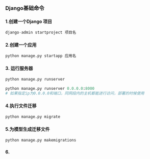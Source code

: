### Django基础命令

#### 1.创建一个Django 项目

```python
django-admin startproject 项目名
```



#### 2.创建一个应用

```python
python manage.py startapp 应用名
```



#### 3. 运行服务器

```python
python manage.py runserver

python manage.py runserver 0.0.0.0:8000  
# 如果指定ip为0.0.0.0和端口，同网段内的主机都能进行访问，部署的时候使用
```



#### 4.执行文件迁移

```python
python manage.py migrate
```



#### 5.为模型生成迁移文件

```python
python manage.py makemigrations
```



#### 6.